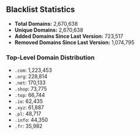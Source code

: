 ## Blacklist Statistics

- **Total Domains:** 2,670,638
- **Unique Domains:** 2,670,638
- **Added Domains Since Last Version:** 723,517
- **Removed Domains Since Last Version:** 1,074,795

### Top-Level Domain Distribution

-  `.com`: 1,223,453
-  `.org`: 228,814
-  `.net`: 170,133
-  `.shop`: 73,775
-  `.top`: 66,744
-  `.io`: 62,435
-  `.xyz`: 61,887
-  `.pl`: 48,717
-  `.info`: 44,350
-  `.fr`: 35,982

